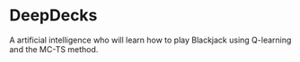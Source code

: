 # DeepDecks
A artificial intelligence who will learn how to play Blackjack using Q-learning and the MC-TS method.
